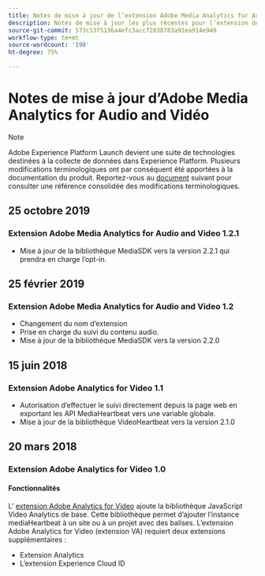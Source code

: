 ```yaml
---
title: Notes de mise à jour de l’extension Adobe Media Analytics for Audio and Video
description: Notes de mise à jour les plus récentes pour l’extension de balise Adobe Medium Analytics for Audio and Video dans Adobe Experience Platform.
source-git-commit: 573c13f5136a4efc3accf2838783a91ea914e949
workflow-type: tm+mt
source-wordcount: '198'
ht-degree: 75%

---
```


# Notes de mise à jour d’Adobe Media Analytics for Audio and Vidéo

>[!NOTE]
>
>Adobe Experience Platform Launch devient une suite de technologies destinées à la collecte de données dans Experience Platform. Plusieurs modifications terminologiques ont par conséquent été apportées à la documentation du produit. Reportez-vous au [document](../../../term-updates.md) suivant pour consulter une référence consolidée des modifications terminologiques.

## 25 octobre 2019

### Extension Adobe Media Analytics for Audio and Video 1.2.1

* Mise à jour de la bibliothèque MediaSDK vers la version 2.2.1 qui prendra en charge l’opt-in.

## 25 février 2019

### Extension Adobe Media Analytics for Audio and Video 1.2

* Changement du nom d’extension
* Prise en charge du suivi du contenu audio.
* Mise à jour de la bibliothèque MediaSDK vers la version 2.2.0

## 15 juin 2018

### Extension Adobe Analytics for Video 1.1

* Autorisation d’effectuer le suivi directement depuis la page web en exportant les API MediaHeartbeat vers une variable globale.
* Mise à jour de la bibliothèque VideoHeartbeat vers la version 2.1.0

## 20 mars 2018

### Extension Adobe Analytics for Video 1.0

#### **Fonctionnalités**

L’ [extension Adobe Analytics for Video](../media-analytics/overview.md) ajoute la bibliothèque JavaScript Video Analytics de base. Cette bibliothèque permet d’ajouter l’instance mediaHeartbeat à un site ou à un projet avec des balises. L’extension Adobe Analytics for Video (extension VA) requiert deux extensions supplémentaires :

* Extension Analytics
* L’extension Experience Cloud ID
